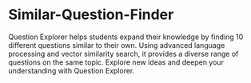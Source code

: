 # Similar-Question-Finder
Question Explorer helps students expand their knowledge by finding 10 different questions similar to their own. Using advanced language processing and vector similarity search, it provides a diverse range of questions on the same topic. Explore new ideas and deepen your understanding with Question Explorer.
